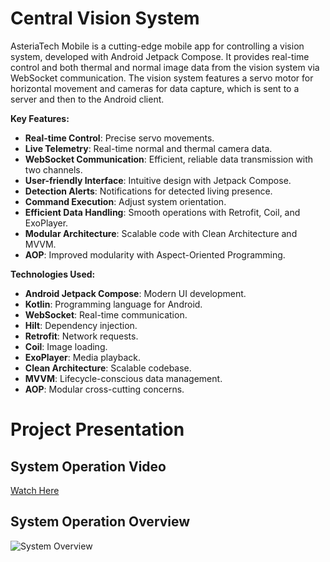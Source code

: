 # Central Vision System

AsteriaTech Mobile is a cutting-edge mobile app for controlling a vision system, developed with Android Jetpack Compose. It provides real-time control and both thermal and normal image data from the vision system via WebSocket communication. The vision system features a servo motor for horizontal movement and cameras for data capture, which is sent to a server and then to the Android client.

**Key Features:**
- **Real-time Control**: Precise servo movements.
- **Live Telemetry**: Real-time normal and thermal camera data.
- **WebSocket Communication**: Efficient, reliable data transmission with two channels.
- **User-friendly Interface**: Intuitive design with Jetpack Compose.
- **Detection Alerts**: Notifications for detected living presence.
- **Command Execution**: Adjust system orientation.
- **Efficient Data Handling**: Smooth operations with Retrofit, Coil, and ExoPlayer.
- **Modular Architecture**: Scalable code with Clean Architecture and MVVM.
- **AOP**: Improved modularity with Aspect-Oriented Programming.

**Technologies Used:**
- **Android Jetpack Compose**: Modern UI development.
- **Kotlin**: Programming language for Android.
- **WebSocket**: Real-time communication.
- **Hilt**: Dependency injection.
- **Retrofit**: Network requests.
- **Coil**: Image loading.
- **ExoPlayer**: Media playback.
- **Clean Architecture**: Scalable codebase.
- **MVVM**: Lifecycle-conscious data management.
- **AOP**: Modular cross-cutting concerns.

# Project Presentation

## System Operation Video
[Watch Here](https://github.com/user-attachments/assets/f27daf81-2f54-4b01-9a8d-2659113ff472)

## System Operation Overview
![System Overview](https://github.com/user-attachments/assets/a291569e-dd2d-4490-a906-365101d949e1)
